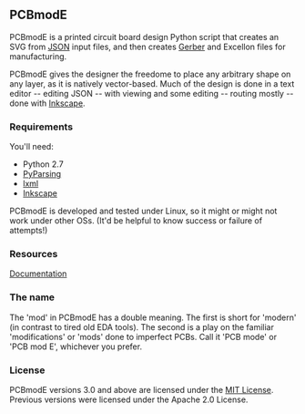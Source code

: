 ## PCBmodE
PCBmodE is a printed circuit board design Python script that creates an SVG from [JSON](http://en.wikipedia.org/wiki/JSON) input files, and then creates [Gerber](http://en.wikipedia.org/wiki/Gerber_format) and Excellon files for manufacturing. 

PCBmodE gives the designer the freedome to place any arbitrary shape on any layer, as it is natively vector-based. Much of the design is done in a text editor -- editing JSON -- with viewing and some editing -- routing mostly -- done with [Inkscape](http://inkscape.org).

### Requirements

You'll need:
* Python 2.7
* [PyParsing](http://pyparsing.wikispaces.com/)
* [lxml](http://lxml.de/)
* [Inkscape](http://inkscape.org)

PCBmodE is developed and tested under Linux, so it might or might not work under other OSs. (It'd be helpful to know success or failure of attempts!)

### Resources
[Documentation](http://pcbmode.readthedocs.org)  

### The name
The 'mod' in PCBmodE has a double meaning. The first is short for 'modern' (in contrast to tired old EDA tools). The second is a play on the familiar 'modifications' or 'mods' done to imperfect PCBs. Call it 'PCB mode' or 'PCB mod E', whichever you prefer. 

### License
PCBmodE versions 3.0 and above are licensed under the [MIT License](http://opensource.org/licenses/MIT). Previous versions were licensed under the Apache 2.0 License.
